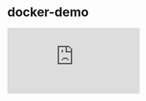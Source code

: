 # docker-demo

![](https://ghbtns.com/github-btn.html?user=AdJIa&repo=docker-demo&type=star&count=true&size=large&v=2)
